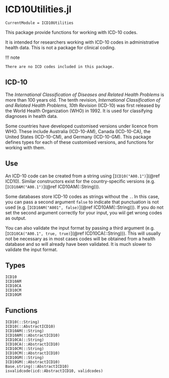 # ICD10Utilities.jl

```@meta
CurrentModule = ICD10Utilities
```

This package provide functions for working with ICD-10 codes.

It is intended for researchers working with ICD-10 codes in administrative
health data. This is not a package for clinical coding.

!!! note

    There are no ICD codes included in this package.

## ICD-10

The _International Classification of Diseases and Related Health Problems_ is
more than 100 years old. The tenth revision,
_International Classification of and Related Health Problems, 10th Revision_ (ICD-10)
was first released by the World Health Organization (WHO) in 1992. It is used
for classifying diagnoses in health data.

Some countries have developed customised versions under licence from WHO. These
include Australia (ICD-10-AM), Canada (ICD-10-CA), the United States
(ICD-10-CM), and Germany (ICD-10-GM). This package defines types for each of
these customised versions, and functions for working with them.

## Use

An ICD-10 code can be created from a string using [`ICD10("A00.1")`](@ref
ICD10). Similar constructors exist for the country-specific versions (e.g.
[`ICD10AM("A00.1")`](@ref ICD10AM(::String))).

Some databases store ICD-10 codes as strings without the `.`. In this case, you
can pass a second argument `false` to indicate that punctuation is not used
(e.g. [`ICD10AM("A001", false)`](@ref ICD10AM(::String))). If you do not set the
second argument correctly for your input, you wiil get wrong codes as output.

You can also validate the input format by passing a third argument (e.g.
[`ICD10CA("A00.1", true, true)`](@ref ICD10CA(::String))). This will usually not
be necessary as in most cases codes will be obtained from a health database and
so will already have been validated. It is much slower to validate the input
format.

## Types

```@docs
ICD10
ICD10AM
ICD10CA
ICD10CM
ICD10GM
```

## Functions

```@docs
ICD10(::String)
ICD10(::AbstractICD10)
ICD10AM(::String)
ICD10AM(::AbstractICD10)
ICD10CA(::String)
ICD10CA(::AbstractICD10)
ICD10CM(::String)
ICD10CM(::AbstractICD10)
ICD10GM(::String)
ICD10GM(::AbstractICD10)
Base.string(::AbstractICD10)
isvalidcode(icd::AbstractICD10, validcodes)
```
